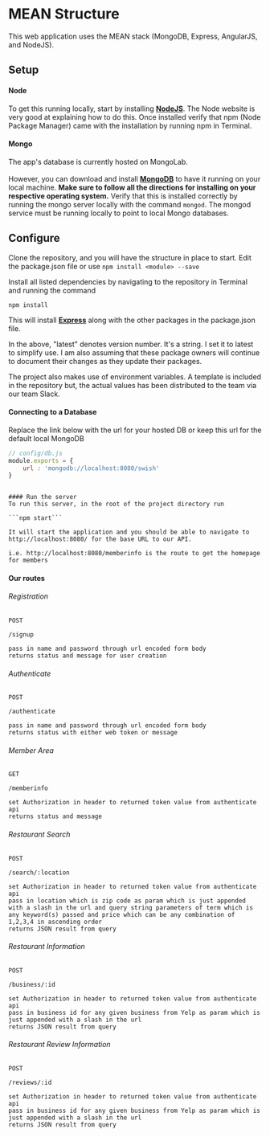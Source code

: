 # MEAN Structure
This web application uses the MEAN stack (MongoDB, Express, AngularJS, and NodeJS).

## Setup

#### Node
To get this running locally, start by installing [**NodeJS**](http://nodejs.org/download/). The Node website is very good at explaining how to do this. Once installed verify that npm (Node Package Manager) came with the installation by running npm in Terminal.

#### Mongo
The app's database is currently hosted on MongoLab. <br><br>However, you can download and install [**MongoDB**](http://www.mongodb.org/downloads) to have it running on your local machine. **Make sure to follow all the directions for installing on your respective operating system.** Verify that this is installed correctly by running the mongo server locally with the command ```mongod```. The mongod service must be running locally to point to local Mongo databases.


## Configure
Clone the repository, and you will have the structure in place to start. Edit the package.json file or use ```npm install <module> --save```

Install all listed dependencies by navigating to the repository in Terminal and running the command 

```npm install``` 

This will install [**Express**](http://expressjs.com/4x/api.html) along with the other packages in the package.json file. 

In the above, "latest" denotes version number. It's a string. I set it to latest to simplify use. I am also assuming that these package owners will continue to document their changes as they update their packages. 

The project also makes use of environment variables. A template is included in the repository but, the actual values has been distributed to the team via our team Slack. 

<Enter>
<Enter>
<Enter>

#### Connecting to a Database
Replace the link below with the url for your hosted DB or keep this url for the default local MongoDB
```javascript
// config/db.js
module.exports = {
	url : 'mongodb://localhost:8080/swish'
}
```

```

#### Run the server
To run this server, in the root of the project directory run 

```npm start``` 

It will start the application and you should be able to navigate to http://localhost:8080/ for the base URL to our API.

i.e. http://localhost:8080/memberinfo is the route to get the homepage for members

``` 
#### Our routes

###### Registration
```
POST

/signup

pass in name and password through url encoded form body
returns status and message for user creation
``` 

###### Authenticate
```
POST

/authenticate

pass in name and password through url encoded form body
returns status with either web token or message
``` 

###### Member Area
```
GET

/memberinfo

set Authorization in header to returned token value from authenticate api
returns status and message 
``` 

###### Restaurant Search
```
POST

/search/:location

set Authorization in header to returned token value from authenticate api
pass in location which is zip code as param which is just appended with a slash in the url and query string parameters of term which is any keyword(s) passed and price which can be any combination of 1,2,3,4 in ascending order
returns JSON result from query 
``` 

###### Restaurant Information
```
POST

/business/:id

set Authorization in header to returned token value from authenticate api
pass in business id for any given business from Yelp as param which is just appended with a slash in the url
returns JSON result from query
``` 

###### Restaurant Review Information
```
POST

/reviews/:id

set Authorization in header to returned token value from authenticate api
pass in business id for any given business from Yelp as param which is just appended with a slash in the url
returns JSON result from query
``` 

